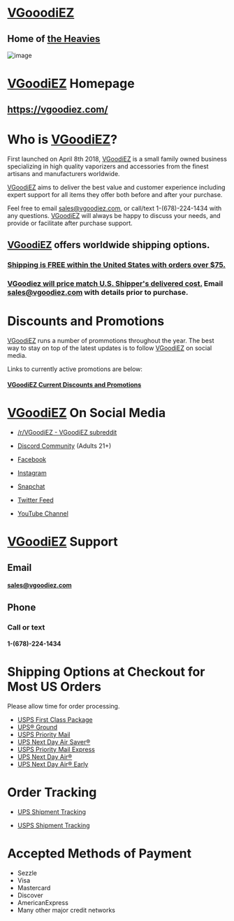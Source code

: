 # [VGooodiEZ](https://vgoodiez.com/)
## Home of [the Heavies](https://vgoodiez.com/collections/the-heavies)

![image](https://user-images.githubusercontent.com/104687767/167254338-99b57fca-9058-4c68-a16c-17fee48c8355.png)

# [VGoodiEZ](https://VGoodiEZ.com) Homepage

## https://vgoodiez.com/

# Who is [VGoodiEZ](https://VGoodiEZ.com)?

First launched on April 8th 2018, [VGoodiEZ](https://VGoodiEZ.com) is a small family owned business specializing in high quality vaporizers and accessories from the finest artisans and manufacturers worldwide.

[VGoodiEZ](https://VGoodiEZ.com) aims to deliver the best value and customer experience including expert support for all items they offer both before and after your purchase.

Feel free to email sales@vgoodiez.com, or call/text 1-(678)-224-1434 with any questions.  [VGoodiEZ](https://VGoodiEZ.com) will always be happy to discuss your needs, and provide or facilitate after purchase support.

## [VGoodiEZ](https://VGoodiEZ.com) offers worldwide shipping options.   
### [Shipping is FREE within the United States with orders over $75.](https://vgoodiez.com/pages/discounts) 
### [VGoodiez will price match U.S. Shipper's delivered cost.](https://vgoodiez.com/pages/discounts) Email sales@vgoodiez.com with details prior to purchase.  
# Discounts and Promotions
[VGoodiEZ](https://VGoodiEZ.com) runs a number of prommotions throughout the year. The best way to stay on top of the latest updates is to follow [VGoodiEZ](https://VGoodiEZ.com) on social media.

Links to currently active promotions are below:
#### [VGoodiEZ Current Discounts and Promotions](https://vgoodiez.com/pages/discounts) 

# [VGoodiEZ](https://VGoodiEZ.com) On Social Media

- [/r/VGoodiEZ - VGoodiEZ subreddit](https://www.reddit.com/r/VGoodiez/)

- [Discord Community](https://discord.gg/UETxShF9sr) (Adults 21+)

- [Facebook](https://www.facebook.com/vgoodiez.shop)

- [Instagram](https://instagram.com/_vgoodiez_)

- [Snapchat](https://snapchat.com/add/vgoodiez.com)

- [Twitter Feed](https://twitter.com/VgoodiezC)

- [YouTube Channel](http://www.youtube.com/channel/UCQkwKOZZ_P8mb6LOInVYZ1A)

# [VGoodiEZ](https://VGoodiEZ.com) Support

## Email

#### sales@vgoodiez.com

## Phone
### Call or text
#### 1-(678)-224-1434

# Shipping Options at Checkout for Most US Orders
Please allow time for order processing.
- [USPS First Class Package](https://www.usps.com/ship/first-class-mail.htm)
- [UPS® Ground](https://www.ups.com/maps?loc=en_US)
- [USPS Priority Mail](https://www.usps.com/ship/priority-mail.htm)
- [UPS Next Day Air Saver®](https://www.ups.com/assets/resources/media/en_US/UPS_Next_Day_Air.pdf)
- [USPS Priority Mail Express](https://www.usps.com/ship/priority-mail-express.htm)
- [UPS Next Day Air®](https://www.ups.com/assets/resources/media/en_US/UPS_Next_Day_Air.pdf)
- [UPS Next Day Air® Early](https://www.ups.com/assets/resources/media/en_US/UPS_Next_Day_Air.pdf)

# Order Tracking
- [UPS Shipment Tracking](https://www.ups.com/tracking/tracking.html)

- [USPS Shipment Tracking](https://tools.usps.com/go/TrackConfirmAction!input.action)

# Accepted Methods of Payment
- Sezzle
- Visa
- Mastercard
- Discover
- AmericanExpress
- Many other major credit networks
